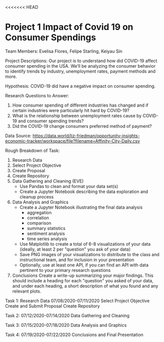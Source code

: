 <<<<<<< HEAD
# Project 1 Impact of Covid 19 on Consumer Spendings
Team Members:  Evelisa Flores, Felipe Starling, Keiyau Sin

Project Descriptions: Our project is to understand how did COVID-19 affect consumer spending in the USA. We’ll be analyzing the consumer behavior to identify trends by industry, unemployment rates, payment methods and more.

Hypothesis: COVID-19 did have a negative impact on consumer spending.

Research Questions to Answer:
1. How consumer spending of different industries has changed and if certain industries were particularly hit hard by COVID-19?
2. What is the relationship between unemployment rates cause by COVID-19 and consumer spending trends?
3. Did the COVID-19 change consumers preferred method of payment?

Data Source: https://data.world/liz-friedman/opportunity-insights-economic-tracker/workspace/file?filename=Affinity-City-Daily.csv

Rough Breakdown of Task:
1. Research Data
2. Select Project Objective
3. Create Proposal
4. Create Repository
5. Data Gathering and Cleaning (EVE)
    * Use Pandas to clean and format your data set(s)
    * Create a Jupyter Notebook describing the data exploration and cleanup process
6. Data Analysis and Graphics
    * Create a Jupyter Notebook illustrating the final data analysis
        * aggregation
        * correlation
        * comparison
        * summary statistics
        * sentiment analysis
        * time series analysis
    * Use Matplotlib to create a total of 6-8 visualizations of your data (ideally, at least 2 per "question" you ask of your data)
    * Save PNG images of your visualizations to distribute to the class and instructional team, and for inclusion in your presentation
    * Optionally, use at least one API, if you can find an API with data pertinent to your primary research questions
7. Conclusions
Create a write-up summarizing your major findings. This should include a heading for each "question" you asked of your data, and under each heading, a short description of what you found and any relevant plots.

Task 1: Research Data 07/08/2020-07/11/2020
Select Project Objective
Create and Submit Proposal
Create Repository

Task 2: 07/12/2020-07/14/2020
Data Gathering and Cleaning

Task 3: 07/15/2020-07/18/2020
Data Analysis and Graphics

Task 4: 07/19/2020-07/22/2020
Conclusions and Final Presentation
